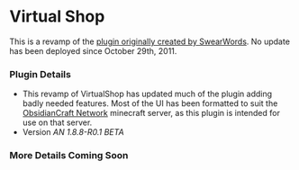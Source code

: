 # Virtual Shop #

This is a revamp of the [plugin originally created by SwearWords](http://dev.bukkit.org/bukkit-plugins/virtualshop/). No update has been deployed since October 29th, 2011. 

### Plugin Details ###

* This revamp of VirtualShop has updated much of the plugin adding badly needed features. Most of the UI has been formatted to suit the [ObsidianCraft Network](http://ObsidianCraft.com/) minecraft server, as this plugin is intended for use on that server.
* Version *AN 1.8.8-R0.1 BETA*

### More Details Coming Soon ###